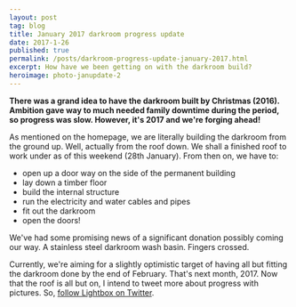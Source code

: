 ```yaml
---
layout: post
tag: blog
title: January 2017 darkroom progress update
date: 2017-1-26
published: true
permalink: /posts/darkroom-progress-update-january-2017.html
excerpt: How have we been getting on with the darkroom build?
heroimage: photo-janupdate-2
---
```


**There was a grand idea to have the darkroom built by Christmas (2016). Ambition gave way to much needed family downtime during the period, so progress was slow. However, it's 2017 and we're forging ahead!**

As mentioned on the homepage, we are literally building the darkroom from the ground up. Well, actually from the roof down. We shall a finished roof to work under as of this weekend (28th January). From then on, we have to:

* open up a door way on the side of the permanent building
* lay down a timber floor
* build the internal structure
* run the electricity and water cables and pipes
* fit out the darkroom
* open the doors!

We've had some promising news of a significant donation possibly coming our way. A stainless steel darkroom wash basin. Fingers crossed.

Currently, we're aiming for a slightly optimistic target of having all but fitting the darkroom done by the end of February. That's next month, 2017. Now that the roof is all but on, I intend to tweet more about progress with pictures. So, <a href="https://twitter.com/lightboxdrkroom">follow Lightbox on Twitter</a>.
